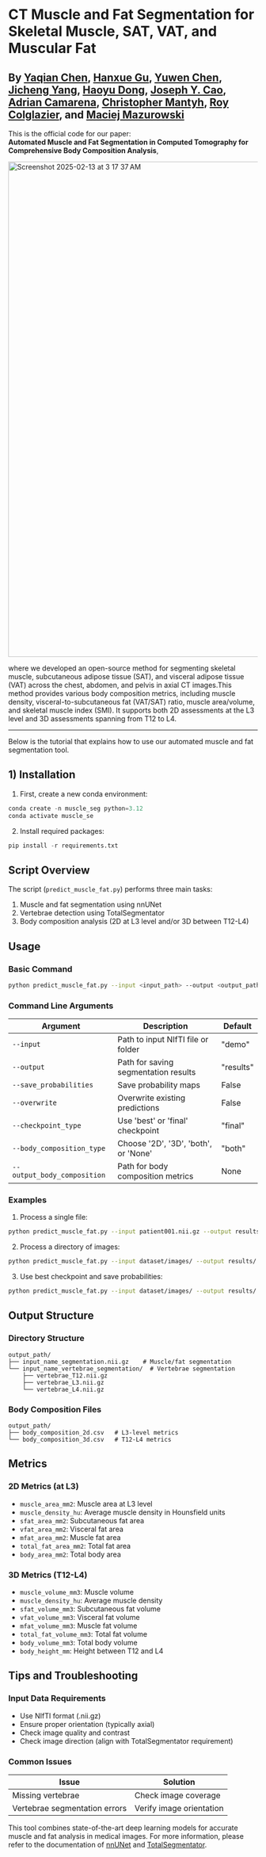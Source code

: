 # CT Muscle and Fat Segmentation for Skeletal Muscle, SAT, VAT, and Muscular Fat

**By [Yaqian Chen](https://scholar.google.com/citations?user=iegKFuQAAAAJ&hl=en), [Hanxue Gu](https://scholar.google.com/citations?user=aGjCpQUAAAAJ&hl=en&oi=ao), [Yuwen Chen](https://scholar.google.com/citations?user=61s49p0AAAAJ&hl=en&oi=ao), [Jicheng Yang](https://scholar.google.com/citations?user=jGv3bRUAAAAJ&hl=en&oi=ao), [Haoyu Dong](https://scholar.google.com/citations?user=eZVEUCIAAAAJ&hl=en&oi=ao), [Joseph Y. Cao](#), [Adrian Camarena](#), [Christopher Mantyh](#), [Roy Colglazier](#), and [Maciej Mazurowski](https://scholar.google.com/citations?user=HlxjJPQAAAAJ&hl=en&oi=ao)**
---
This is the official code for our paper:  
**Automated Muscle and Fat Segmentation in Computed Tomography for Comprehensive Body Composition Analysis**, 

<img width="1000" alt="Screenshot 2025-02-13 at 3 17 37 AM" src="https://github.com/user-attachments/assets/6a5db7af-a005-4779-82e3-4d5242ba12d1" />

where we developed an open-source method for segmenting skeletal muscle, subcutaneous adipose tissue (SAT), and visceral adipose tissue (VAT) across the chest, abdomen, and pelvis in axial CT images.This method provides various body composition metrics, including muscle density, visceral-to-subcutaneous fat (VAT/SAT) ratio, muscle area/volume, and skeletal muscle index (SMI). It supports both 2D assessments at the L3 level and 3D assessments spanning from T12 to L4.

---
Below is the tutorial that explains how to use our automated muscle and fat segmentation tool.  
## 1) Installation
1. First, create a new conda environment:
```python
conda create -n muscle_seg python=3.12
conda activate muscle_se
```
2. Install required packages:
```python
pip install -r requirements.txt
```
## Script Overview

The script (`predict_muscle_fat.py`) performs three main tasks:
1. Muscle and fat segmentation using nnUNet
2. Vertebrae detection using TotalSegmentator
3. Body composition analysis (2D at L3 level and/or 3D between T12-L4)

## Usage

### Basic Command
```bash
python predict_muscle_fat.py --input <input_path> --output <output_path>
```

### Command Line Arguments
| Argument | Description | Default |
|----------|-------------|---------|
| `--input` | Path to input NIfTI file or folder | "demo" |
| `--output` | Path for saving segmentation results | "results" |
| `--save_probabilities` | Save probability maps | False |
| `--overwrite` | Overwrite existing predictions | False |
| `--checkpoint_type` | Use 'best' or 'final' checkpoint | "final" |
| `--body_composition_type` | Choose '2D', '3D', 'both', or 'None' | "both" |
| `--output_body_composition` | Path for body composition metrics | None |

### Examples

1. Process a single file:
```bash
python predict_muscle_fat.py --input patient001.nii.gz --output results/
```

2. Process a directory of images:
```bash
python predict_muscle_fat.py --input dataset/images/ --output results/ --body_composition_type both
```

3. Use best checkpoint and save probabilities:
```bash
python predict_muscle_fat.py --input dataset/images/ --output results/ --checkpoint_type best --save_probabilities True
```
## Output Structure

### Directory Structure
```
output_path/
├── input_name_segmentation.nii.gz    # Muscle/fat segmentation
└── input_name_vertebrae_segmentation/  # Vertebrae segmentation
    ├── vertebrae_T12.nii.gz
    ├── vertebrae_L3.nii.gz
    └── vertebrae_L4.nii.gz
```

### Body Composition Files
```
output_path/
├── body_composition_2d.csv   # L3-level metrics
└── body_composition_3d.csv   # T12-L4 metrics
```

## Metrics

### 2D Metrics (at L3)
- `muscle_area_mm2`: Muscle area at L3 level
- `muscle_density_hu`: Average muscle density in Hounsfield units
- `sfat_area_mm2`: Subcutaneous fat area
- `vfat_area_mm2`: Visceral fat area
- `mfat_area_mm2`: Muscle fat area
- `total_fat_area_mm2`: Total fat area
- `body_area_mm2`: Total body area

### 3D Metrics (T12-L4)
- `muscle_volume_mm3`: Muscle volume
- `muscle_density_hu`: Average muscle density
- `sfat_volume_mm3`: Subcutaneous fat volume
- `vfat_volume_mm3`: Visceral fat volume
- `mfat_volume_mm3`: Muscle fat volume
- `total_fat_volume_mm3`: Total fat volume
- `body_volume_mm3`: Total body volume
- `body_height_mm`: Height between T12 and L4

## Tips and Troubleshooting
### Input Data Requirements
- Use NIfTI format (.nii.gz)
- Ensure proper orientation (typically axial)
- Check image quality and contrast
- Check image direction (align with TotalSegmentator requirement)
### Common Issues
| Issue | Solution |
|-------|----------|
| Missing vertebrae | Check image coverage |
| Vertebrae segmentation errors | Verify image orientation |

This tool combines state-of-the-art deep learning models for accurate muscle and fat analysis in medical images. For more information, please refer to the documentation of [nnUNet](https://github.com/MIC-DKFZ/nnUNet) and [TotalSegmentator](https://github.com/wasserth/TotalSegmentator).
